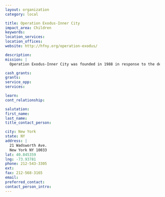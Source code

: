 ```yaml
---
layout: organization
category: local

title: Operation Exodus-Inner City
impact_area: Children
keywords: 
location_services: 
location_offices: 
website: http://hfny.org/operation-exodus/

description: 
mission: |
  Operation Exodus-Inner City was founded in 1988 in response to the desperate needs of children in Upper Manhattan. Located in Washington Heights, sixty children from kindergarten through high school participate in an after school tutoring program and Saturday mentoring program run by volunteers. The children are generally behind in their education and are beginning to display the negative effects of peer pressure in their lives.  Volunteers assist with programming, mentoring, and special events for students and their families.

cash_grants: 
grants: 
service_opp: 
services: 

learn: 
cont_relationship: 

salutation: 
first_name: 
last_name: 
title_contact_person: 

city: New York
state: NY
address: |
  21 Wadsworth Ave.  
  New York NY 10033
lat: 40.845359
lng: -73.93781
phone: 212-543-3305
ext: 
fax: 212-568-3165
email: 
preferred_contact: 
contact_person_intro: 
---
```


